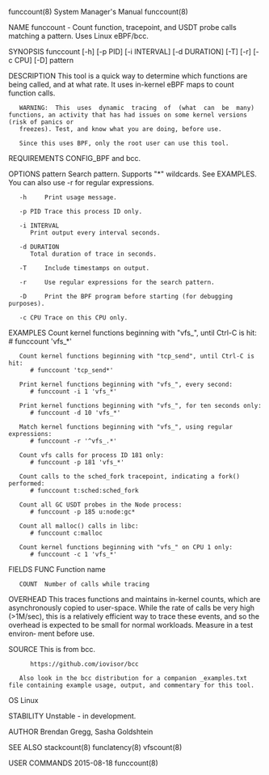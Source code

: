 funccount(8)							    System Manager's Manual							  funccount(8)

NAME
       funccount - Count function, tracepoint, and USDT probe calls matching a pattern. Uses Linux eBPF/bcc.

SYNOPSIS
       funccount [-h] [-p PID] [-i INTERVAL] [-d DURATION] [-T] [-r] [-c CPU] [-D] pattern

DESCRIPTION
       This tool is a quick way to determine which functions are being called, and at what rate. It uses in-kernel eBPF maps to count function calls.

       WARNING:	 This  uses  dynamic  tracing  of  (what  can  be  many) functions, an activity that has had issues on some kernel versions (risk of panics or
       freezes). Test, and know what you are doing, before use.

       Since this uses BPF, only the root user can use this tool.

REQUIREMENTS
       CONFIG_BPF and bcc.

OPTIONS
       pattern Search pattern. Supports "*" wildcards. See EXAMPLES. You can also use -r for regular expressions.

       -h     Print usage message.

       -p PID Trace this process ID only.

       -i INTERVAL
	      Print output every interval seconds.

       -d DURATION
	      Total duration of trace in seconds.

       -T     Include timestamps on output.

       -r     Use regular expressions for the search pattern.

       -D     Print the BPF program before starting (for debugging purposes).

       -c CPU Trace on this CPU only.

EXAMPLES
       Count kernel functions beginning with "vfs_", until Ctrl-C is hit:
	      # funccount 'vfs_*'

       Count kernel functions beginning with "tcp_send", until Ctrl-C is hit:
	      # funccount 'tcp_send*'

       Print kernel functions beginning with "vfs_", every second:
	      # funccount -i 1 'vfs_*'

       Print kernel functions beginning with "vfs_", for ten seconds only:
	      # funccount -d 10 'vfs_*'

       Match kernel functions beginning with "vfs_", using regular expressions:
	      # funccount -r '^vfs_.*'

       Count vfs calls for process ID 181 only:
	      # funccount -p 181 'vfs_*'

       Count calls to the sched_fork tracepoint, indicating a fork() performed:
	      # funccount t:sched:sched_fork

       Count all GC USDT probes in the Node process:
	      # funccount -p 185 u:node:gc*

       Count all malloc() calls in libc:
	      # funccount c:malloc

       Count kernel functions beginning with "vfs_" on CPU 1 only:
	      # funccount -c 1 'vfs_*'

FIELDS
       FUNC   Function name

       COUNT  Number of calls while tracing

OVERHEAD
       This traces functions and maintains in-kernel counts, which are asynchronously copied to user-space. While the rate of calls be	very  high  (>1M/sec),
       this is a relatively efficient way to trace these events, and so the overhead is expected to be small for normal workloads.  Measure in a test environ‐
       ment before use.

SOURCE
       This is from bcc.

	      https://github.com/iovisor/bcc

       Also look in the bcc distribution for a companion _examples.txt file containing example usage, output, and commentary for this tool.

OS
       Linux

STABILITY
       Unstable - in development.

AUTHOR
       Brendan Gregg, Sasha Goldshtein

SEE ALSO
       stackcount(8) funclatency(8) vfscount(8)

USER COMMANDS								  2015-08-18								  funccount(8)
